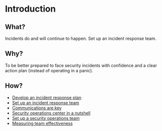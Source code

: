 # Introduction

## What?

Incidents do and will continue to happen. Set up an incident response team.

## Why?

To be better prepared to face security incidents with confidence and a clear action plan (instead of operating in a
panic). 

## How?

* [Develop an incident response plan](plan.md)
* [Set up an incident response team](sirt.md)
* [Communications are key](communications.md)
* [Security operations center in a nutshell](nutshell.md)
* [Set up a security operations team](soc.md)
* [Measuring team effectiveness](metrics.md)
